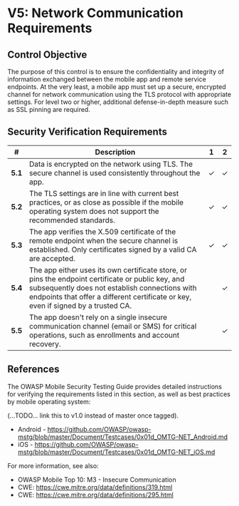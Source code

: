 # V5: Network Communication Requirements

## Control Objective

The purpose of this control is to ensure the confidentiality and integrity of information exchanged between the mobile app and remote service endpoints. At the very least, a mobile app must set up a secure, encrypted channel for network communication using the TLS protocol with appropriate settings. For level two or higher, additional defense-in-depth measure such as SSL pinning are required.

## Security Verification Requirements

| # | Description | 1 | 2 |
| --- | --- | --- | --- |
| **5.1** | Data is encrypted on the network using TLS. The secure channel is used consistently throughout the app. | ✓ | ✓ |
| **5.2** | The TLS settings are in line with current best practices, or as close as possible if the mobile operating system does not support the recommended standards. | ✓ | ✓ |
| **5.3** | The app verifies the X.509 certificate of the remote endpoint when the secure channel is established. Only certificates signed by a valid CA are accepted. | ✓ | ✓ |
| **5.4** | The app either uses its own certificate store, or pins the endpoint certificate or public key, and subsequently does not establish connections with endpoints that offer a different certificate or key, even if signed by a trusted CA. |   | ✓ |
| **5.5** | The app doesn't rely on a single insecure communication channel (email or SMS) for critical operations, such as enrollments and account recovery. |  | ✓ |

## References

The OWASP Mobile Security Testing Guide provides detailed instructions for verifying the requirements listed in this section, as well as best practices by mobile operating system:

(...TODO... link this to v1.0 instead of master once tagged).

- Android - https://github.com/OWASP/owasp-mstg/blob/master/Document/Testcases/0x01d_OMTG-NET_Android.md
- iOS - https://github.com/OWASP/owasp-mstg/blob/master/Document/Testcases/0x01d_OMTG-NET_iOS.md

For more information, see also:

- OWASP Mobile Top 10:  M3 - Insecure Communication
- CWE: https://cwe.mitre.org/data/definitions/319.html
- CWE: https://cwe.mitre.org/data/definitions/295.html
